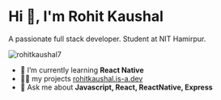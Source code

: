 <h1>Hi 👋, I'm Rohit Kaushal</h1>
A passionate full stack developer. Student at NIT Hamirpur.

<p align="left"> <img src="https://komarev.com/ghpvc/?username=rohitkaushal7" alt="rohitkaushal7" /> </p>

- 🌱 I’m currently learning **React Native**
- 👨‍💻 my projects [rohitkaushal.is-a.dev](https://rohitkaushal.is-a.dev/)
- 💬 Ask me about **Javascript, React, ReactNative, Express**
<!-- - 📫 **rohitkk252550@gmail.com** -->
